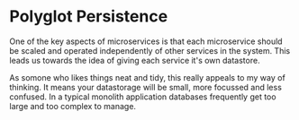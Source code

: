 # Polyglot Persistence

One of the key aspects of microservices is that each microservice should be scaled and operated independently of other services in the system.
This leads us towards the idea of giving each service it's own datastore. 

As somone who likes things neat and tidy, this really appeals to my way of thinking. It means your datastorage will be small,
more focussed and less confused. In a typical monolith application databases frequently get too large and too complex to manage.

